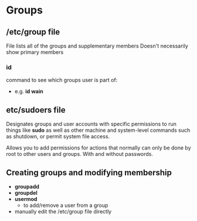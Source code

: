 # Groups

## /etc/group file

File lists all of the groups and supplementary members
Doesn't necessarily show primary members

### id

command to see which groups user is part of:

- e.g. **id wain**

## etc/sudoers file

Designates groups and user accounts with specific permissions to run things like **sudo** as well as other machine and system-level commands such as shutdown, or permit system file access.
  
Allows you to add permissions for actions that normally can only be done by root to other users and groups. With and without passwords.

## Creating groups and modifying membership

- **groupadd**
- **groupdel**
- **usermod**
  - to add/remove a user from a group
- manually edit the /etc/group file directly
